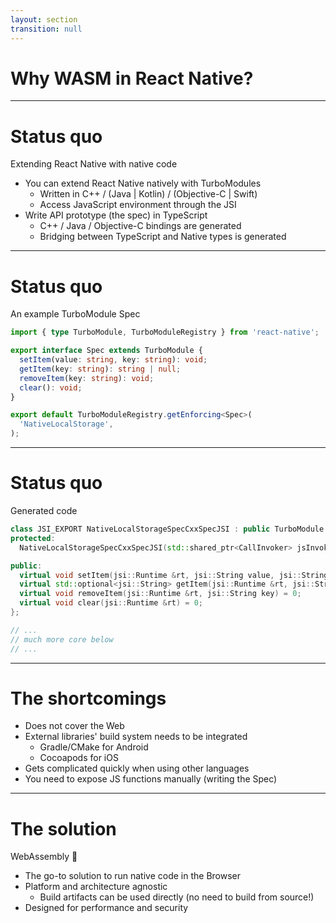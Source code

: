 ```yaml
---
layout: section
transition: null
---
```


# Why WASM in React Native?

<!--
Robert for 5 minutes.
-->

---

# Status quo

Extending React Native with native code

<v-clicks depth="2">

- You can extend React Native natively with TurboModules
  - Written in C++ / (Java | Kotlin) / (Objective-C | Swift)
  - Access JavaScript environment through the JSI
- Write API prototype (the spec) in TypeScript
  - C++ / Java / Objective-C bindings are generated
  - Bridging between TypeScript and Native types is generated

</v-clicks>

<!--
(1 min)

So let's talk how things are done today.
[click]
You can already extend React Native with native functionalities using what's
called Turbo Modules 
[click]
These are written in either pure C++, or C++ with platform native code, such as Java or ObjC.
This is needed to access native UI components. 
[click]
You can access and extend the JavaScript environment through the JavaScript Interface,
which abstracts away various JS engines (JSC and Hermes).
[click]
Rather than writing it all by hand, we use a tool called codegen.
[click]
This reads the TypeScript (or Flow) spec and generates the bridging boilerplate code,
which is for you to implement.
[click]
Also, complex types are automatically bridged between TypeScript and native types.
-->

---

# Status quo

An example TurboModule Spec

```typescript
import { type TurboModule, TurboModuleRegistry } from 'react-native';

export interface Spec extends TurboModule {
  setItem(value: string, key: string): void;
  getItem(key: string): string | null;
  removeItem(key: string): void;
  clear(): void;
}

export default TurboModuleRegistry.getEnforcing<Spec>(
  'NativeLocalStorage',
);
```

<!--
This is a simple example of a LocalStorage module spec. This acts as a contract.
-->

---

# Status quo

Generated code

```cpp
class JSI_EXPORT NativeLocalStorageSpecCxxSpecJSI : public TurboModule {
protected:
  NativeLocalStorageSpecCxxSpecJSI(std::shared_ptr<CallInvoker> jsInvoker);

public:
  virtual void setItem(jsi::Runtime &rt, jsi::String value, jsi::String key) = 0;
  virtual std::optional<jsi::String> getItem(jsi::Runtime &rt, jsi::String key) = 0;
  virtual void removeItem(jsi::Runtime &rt, jsi::String key) = 0;
  virtual void clear(jsi::Runtime &rt) = 0;
};

// ...
// much more core below
// ...
```

<!-- 
The generated code looks more or less like this. 
There is more code which is not really important to us right now.

What we should do next, is to extend this class and implement the methods.
-->

---

# The shortcomings

<v-clicks depth="2">

- Does not cover the Web
- External libraries' build system needs to be integrated
    - Gradle/CMake for Android
    - Cocoapods for iOS
- Gets complicated quickly when using other languages
- You need to expose JS functions manually (writing the Spec)

</v-clicks>

<!-- 

[click] One of the biggest shortcomings is that this approach does not cover the Web.
[click] When integrating external libraries, you need to integrate their build system.
[click] For android, this is Gradle with CMake, [click] for iOS it's Cocoapods.

[click] This approach is not so straightforward when trying to integrate, say, rust library.

[click] When trying to expose native library to JS, you need to write the spec, expose the library functions
manually. And on top of that, you need to maintain it.

-->

---

# The solution

<v-click>WebAssembly 💙</v-click>

<v-clicks depth="2">

- The go-to solution to run native code in the Browser
- Platform and architecture agnostic
  - Build artifacts can be used directly (no need to build from source!)
- Designed for performance and security

</v-clicks>

<!-- 

[click]
[click] Using WebAssembly really bridges all gaps we've just talked about.
[click] Since the modules are sandboxed, there's no need to worry about triplets, platforms and such
[click]There's no issues and headaches with integrating build systems. 
You just consume the prebuilds of other libraries.

[click] The modules are sandboxed, and see only as much as we give them access to.
-->